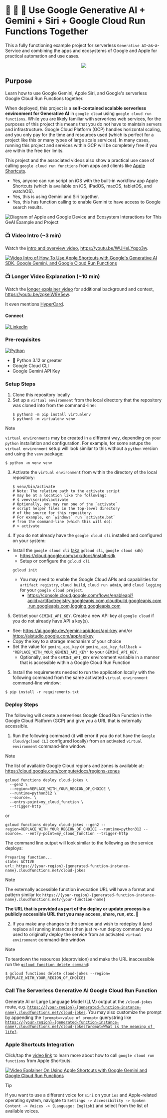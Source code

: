 # 🎁 🐍 🍏 Use Google Generative AI + Gemini + Siri + Google Cloud Run Functions Together   

This a fully functioning example project for serverless `Generative AI`-as-a-Service and combining the apps and ecosystems of Google and Apple for practical automation and use cases.

<p align="center">
	<img src="https://github.com/user-attachments/assets/cdf25cca-cb9b-4876-b4b3-76d084c47c36">
</p>

## Purpose

Learn how to use Google Gemini, Apple Siri, and Google's serverless Google Cloud Run Functions together.

When deployed, this project is a **self-contained scalable serverless environment for Generative AI** in `google cloud` using `google cloud run functions`. While you are likely familiar with serverless web services, for the purposes of this project this means that you do not have to maintain servers and infrastructure. Google Cloud Platform (GCP) handles horizontal scaling, and you only pay for the time and resources used (which is perfect for a project like this or many types of large scale services). In many cases, running this project and services within GCP will be completely free if you are within the free tier limits.

This project and the associated videos also show a practical use case of calling `google cloud run functions` from apps and clients like [Apple Shortcuts](https://support.apple.com/guide/shortcuts/welcome/ios).

- Yes, anyone can run script on iOS with the built-in workflow app Apple Shortcuts (which is available on iOS, iPadOS, macOS, tabletOS, and watchOS).
- Yes, this is using Gemini and Siri together.
- Yes, this has function calling to enable Gemini to have access to Google search results.

![Diagram of Apple and Google Device and Ecosystem Interactions for This GeAI Example and Project](https://github.com/user-attachments/assets/f23ec04d-5bc1-4a28-a339-52181ed1f4b9)

### 📺 Video Intro (~3 min)

Watch the [intro and overview video](https://youtu.be/WUHeLYqgo3w), https://youtu.be/WUHeLYqgo3w. 

[![Video Intro of How To Use Apple Shortcuts with Google's Generative AI SDK, Google Gemini, and Google Cloud Run Functions](https://github.com/user-attachments/assets/b4796aeb-f592-4f83-8ae6-0aee47570c57)](https://youtu.be/WUHeLYqgo3w)

### 📺 Longer Video Explanation (~10 min)

Watch the [longer explainer video](https://youtu.be/zqkeiW9V5ew) for additional background and context, https://youtu.be/zqkeiW9V5ew.

It even mentions [HyperCard](https://en.wikipedia.org/wiki/HyperCard).

#### Connect

[![LinkedIn][LinkedIn]][Linkedin-url]

### Pre-requisites

[![Python][Python]][python-url]

- 🐍 Python 3.12 or greater
- Google Cloud CLI
- Google Gemini API Key

### Setup Steps 

1. Clone this repository locally
2. Set up a `virtual environment` from the local directory that the repository was cloned into from the command-line: 
    ```console
    $ python3 -m pip install virtualenv
    $ python3 -m virtualenv venv
    ```
> [!NOTE]
> `virtual environments` may be created in a different way, depending on your `python` installation and configuration. For example, for some setups the `virtual environment` setup will look similar to this without a `python` version and using the `venv` package: 
> 
> ```console
> $ python -m venv venv
> ```

3. Activate the `virtual environment` from within the directory of the local repository:
    ```console
    $ venv/bin/activate 
    # Note: The relative path to the activate script
    # may be at a location like the following: 
    # $ venv\scripts\activate 
    # Optionally, you may run one of the `activate` 
    # script helper files in the top-level directory
    # of the source for this repository. 
    # For example, on `windows` run `activate.bat` 
    # from the command-line (which this will do): 
    # > activate
    ```

4. If you do not already have the `google cloud cli` installed and configured on your system:
  - Install the `google cloud cli` ([aka](https://en.wikipedia.org/wiki/Aka#:~:text=%22Also%20Known%20As) `gcloud cli`, `google cloud sdk`)
    - https://cloud.google.com/sdk/docs/install-sdk
    - Setup or configure the `gcloud cli`
    ```console
    gcloud init
    ```
    - You may need to enable the Google Cloud APIs and capabilities for `artifact registry`, `cloud build`, `cloud run admin`, and `cloud logging` for your `google cloud project`.
      - https://console.cloud.google.com/flows/enableapi?apiid=artifactregistry.googleapis.com,cloudbuild.googleapis.com,run.googleapis.com,logging.googleapis.com
    
5. Get/set your `GEMINI_API_KEY`. Create a new API key at `google cloud` if you do not already have API a key(s).
  - See: https://ai.google.dev/gemini-api/docs/api-key and/or https://aistudio.google.com/app/apikey
  - Copy the key to a storage mechanism of your choice
  - Set the value for `gemini_api_key` or `gemini_api_key_fallback = "REPLACE_WITH_YOUR_GEMINI_API_KEY"` to your `GEMINI_API_KEY`.
    - Optionally, set the `GEMINI_API_KEY` environment variable in a manner that is accessible within a Google Cloud Run Function

5. Install the requirements needed to run the application locally with the following command from the same activated `virtual environment` command-line window:
```console
$ pip install -r requirements.txt
```

### Deploy Steps

The following will create a serverless Google Cloud Run Function in the Google Cloud Platform (GCP) and give you a URL that is externally accessible. 

1. Run the following command (it will error if you do not have the `Google Cloud/gcloud CLI` configured locally) from an activated `virtual environment` command-line window:

> [!NOTE]  
> The list of available Google Cloud regions and zones is available at: 
> https://cloud.google.com/compute/docs/regions-zones

```console
gcloud functions deploy cloud-jokes \
  --gen2 \
  --region=REPLACE_WITH_YOUR_REGION_OF_CHOICE \
  --runtime=python312 \
  --source=. \
  --entry-point=my_cloud_function \
  --trigger-http
```

or 

```console
gcloud functions deploy cloud-jokes --gen2 --region=REPLACE_WITH_YOUR_REGION_OF_CHOICE --runtime=python312 --source=. --entry-point=my_cloud_function --trigger-http
````

The command line output will look similar to the following as the service deploys: 
```console
Preparing function...
state: ACTIVE
url: https://{your-region}-{generated-function-instance-name}.cloudfunctions.net/cloud-jokes
```

> [!NOTE]  
> The externally accessible function invocation URL will have a format and pattern similar to: `https://{your-region}-{generated-function-instance-name}.cloudfunctions.net/{your-function-name}`

**The URL that is provided as part of the deploy or update process is a publicly accessible URL that you may access, share, run, etc. 🎉**

2. If you make any changes to the service and wish to redeploy it (and replace all running instances) then just re-run deploy command you used to originally deploy the service from an activated `virtual environment` command-line window

> [!NOTE]  
> To teardown the resources (deprovision) and make the URL inaccessible run the [`gcloud function delete command`](https://cloud.google.com/sdk/gcloud/reference/functions/delete):
> ```console
> $ gcloud functions delete cloud-jokes --region={REPLACE_WITH_YOUR_REGION_OF_CHOICE}
> ```

### Call The Serverless Generative AI Google Cloud Run Function

Generate AI or Large Language Model (LLM) output at the `/cloud-jokes` route, e.g. [`https://{your-region}-{generated-function-instance-name}.cloudfunctions.net/cloud-jokes`](https://{your-region}-{generated-function-instance-name}.cloudfunctions.net/cloud-jokes). You may also customize the prompt by appending the `?prompt=<value of prompt>` querystring like [`https://{your-region}-{generated-function-instance-name}.cloudfunctions.net/cloud-jokes?prompt=What is the meaning of life?`](https://{your-region}-{generated-function-instance-name}.cloudfunctions.net/cloud-jokes?prompt=What%20is%20the%20meaning%20of%20life%3F).

### Apple Shortcuts Integration

Click/tap the [video link](https://youtu.be/zqkeiW9V5ew) to learn more about how to call `google cloud run functions` from Apple Shortcuts.

[![Video Explainer On Using Apple Shortcuts with Google Gemini and Google Cloud Run Functions](https://github.com/user-attachments/assets/46a55d0e-45a0-4ca7-93c4-1436d9ffaf63)](https://youtu.be/zqkeiW9V5ew)

> [!TIP]
> If you want to use a different voice for `siri` on your `ios` and Apple-related operating system, navigate to `Settings -> Accessibility -> Spoken Content -> Voices -> {Language: English}` and select from the list of available voices.


<!-- Markdown Reference Links -->
<!-- https://www.markdownguide.org/basic-syntax/#reference-style-links -->
[Python]: https://img.shields.io/badge/Python-ffdf76?style=for-the-badge&logo=python&logoColor=#004d7a
[python-url]: https://www.python.org/
[LinkedIn]: https://img.shields.io/badge/LinkedIn-0077B5?style=for-the-badge&logo=linkedin&logoColor=#ffffff
[linkedin-url]: https://www.linkedin.com/in/jonathangill1/
